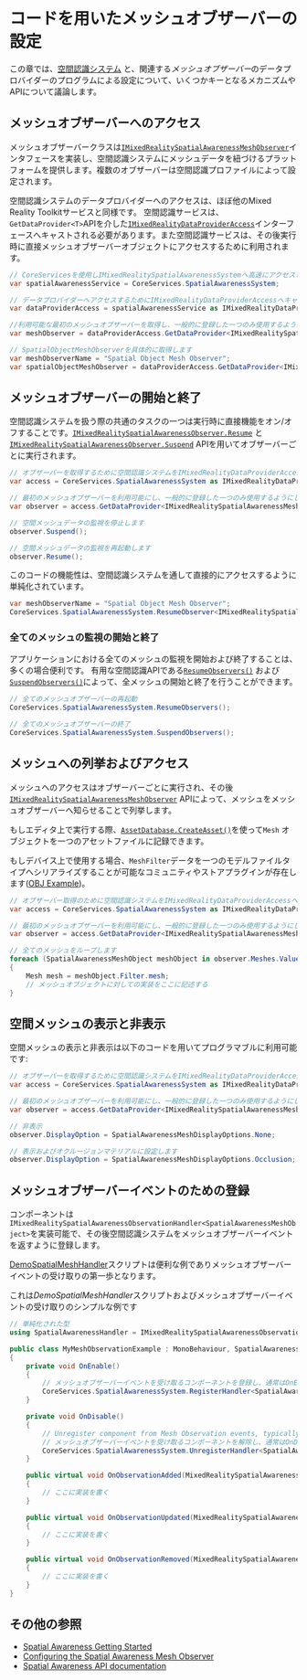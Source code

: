 # コードを用いたメッシュオブザーバーの設定

この章では、[空間認識システム](SpatialAwarenessGettingStarted.md) と、関連する*メッシュオブザーバー*のデータプロバイダーのプログラムによる設定について、いくつかキーとなるメカニズムやAPIについて議論します。

## メッシュオブザーバーへのアクセス

メッシュオブザーバークラスは[`IMixedRealitySpatialAwarenessMeshObserver`](xref:Microsoft.MixedReality.Toolkit.SpatialAwareness.IMixedRealitySpatialAwarenessMeshObserver)インタフェースを実装し、空間認識システムにメッシュデータを紐づけるプラットフォームを提供します。複数のオブザーバーは空間認識プロファイルによって設定されます。

空間認識システムのデータプロバイダーへのアクセスは、ほぼ他のMixed Reality Toolkitサービスと同様です。
空間認識サービスは、`GetDataProvider<T>`APIを介した[`IMixedRealityDataProviderAccess`](xref:Microsoft.MixedReality.Toolkit.IMixedRealityDataProviderAccess)インターフェースへキャストされる必要があります。また空間認識サービスは、その後実行時に直接メッシュオブザーバーオブジェクトにアクセスするために利用されます。

```csharp
// CoreServicesを使用しIMixedRealitySpatialAwarenessSystemへ高速にアクセスします
var spatialAwarenessService = CoreServices.SpatialAwarenessSystem;

// データプロバイダーへアクセスするためにIMixedRealityDataProviderAccessへキャストします
var dataProviderAccess = spatialAwarenessService as IMixedRealityDataProviderAccess;

//利用可能な最初のメッシュオブザーバーを取得し、一般的に登録した一つのみ使用するようにします
var meshObserver = dataProviderAccess.GetDataProvider<IMixedRealitySpatialAwarenessMeshObserver>();

// SpatialObjectMeshObserverを具体的に取得します
var meshObserverName = "Spatial Object Mesh Observer";
var spatialObjectMeshObserver = dataProviderAccess.GetDataProvider<IMixedRealitySpatialAwarenessMeshObserver>(meshObserverName);
```

## メッシュオブザーバーの開始と終了

空間認識システムを扱う際の共通のタスクの一つは実行時に直接機能をオン/オフすることです。[`IMixedRealitySpatialAwarenessObserver.Resume`](xref:Microsoft.MixedReality.Toolkit.SpatialAwareness.IMixedRealitySpatialAwarenessObserver.Resume) と[`IMixedRealitySpatialAwarenessObserver.Suspend`](xref:Microsoft.MixedReality.Toolkit.SpatialAwareness.IMixedRealitySpatialAwarenessObserver.Suspend) APIを用いてオブザーバーごとに実行されます。

```csharp
// オブザーバーを取得するために空間認識システムをIMixedRealityDataProviderAccessへキャストします
var access = CoreServices.SpatialAwarenessSystem as IMixedRealityDataProviderAccess;

// 最初のメッシュオブザーバーを利用可能にし、一般的に登録した一つのみ使用するようにします
var observer = access.GetDataProvider<IMixedRealitySpatialAwarenessMeshObserver>();

// 空間メッシュデータの監視を停止します
observer.Suspend();

// 空間メッシュデータの監視を再起動します
observer.Resume();
```

このコードの機能性は、空間認識システムを通して直接的にアクセスするように単純化されています。

```csharp
var meshObserverName = "Spatial Object Mesh Observer";
CoreServices.SpatialAwarenessSystem.ResumeObserver<IMixedRealitySpatialAwarenessMeshObserver>(meshObserverName);
```

### 全てのメッシュの監視の開始と終了

アプリケーションにおける全てのメッシュの監視を開始および終了することは、多くの場合便利です。
有用な空間認識APIである[`ResumeObservers()`](xref:Microsoft.MixedReality.Toolkit.SpatialAwareness.IMixedRealitySpatialAwarenessSystem.ResumeObservers) および [`SuspendObservers()`](xref:Microsoft.MixedReality.Toolkit.SpatialAwareness.IMixedRealitySpatialAwarenessSystem.SuspendObservers)によって、全メッシュの開始と終了を行うことができます。

```csharp
// 全てのメッシュオブザーバーの再起動
CoreServices.SpatialAwarenessSystem.ResumeObservers();

// 全てのメッシュオブザーバーの終了
CoreServices.SpatialAwarenessSystem.SuspendObservers();
```

## メッシュへの列挙およびアクセス

メッシュへのアクセスはオブザーバーごとに実行され、その後[`IMixedRealitySpatialAwarenessMeshObserver`](xref:Microsoft.MixedReality.Toolkit.SpatialAwareness.IMixedRealitySpatialAwarenessMeshObserver) APIによって、メッシュをメッシュオブザーバーへ知らせることで列挙します。

もしエディタ上で実行する際、[`AssetDatabase.CreateAsset()`](https://docs.unity3d.com/ScriptReference/AssetDatabase.CreateAsset.html)を使って`Mesh` オブジェクトを一つのアセットファイルに記録できます。

もしデバイス上で使用する場合、`MeshFilter`データを一つのモデルファイルタイプへシリアライズすることが可能なコミュニティやストアプラグインが存在します([OBJ Example](http://wiki.unity3d.com/index.php/ObjExporter))。

```csharp
// オブザーバー取得のために空間認識システムをIMixedRealityDataProviderAccessへキャストする
var access = CoreServices.SpatialAwarenessSystem as IMixedRealityDataProviderAccess;

// 最初のメッシュオブザーバーを利用可能にし、一般的に登録した一つのみ使用するようにします
var observer = access.GetDataProvider<IMixedRealitySpatialAwarenessMeshObserver>();

// 全てのメッシュをループします
foreach (SpatialAwarenessMeshObject meshObject in observer.Meshes.Values)
{
    Mesh mesh = meshObject.Filter.mesh;
    // メッシュオブジェクトに対しての実装をここに記述する
}
```

## 空間メッシュの表示と非表示

空間メッシュの表示と非表示は以下のコードを用いてプログラマブルに利用可能です:

```csharp
// オブザーバーを取得するために空間認識システムをIMixedRealityDataProviderAccessへキャストします
var access = CoreServices.SpatialAwarenessSystem as IMixedRealityDataProviderAccess;

// 最初のメッシュオブザーバーを利用可能にし、一般的に登録した一つのみ使用するようにします
var observer = access.GetDataProvider<IMixedRealitySpatialAwarenessMeshObserver>();

// 非表示
observer.DisplayOption = SpatialAwarenessMeshDisplayOptions.None;

// 表示およびオクルージョンマテリアルに設定します
observer.DisplayOption = SpatialAwarenessMeshDisplayOptions.Occlusion;
```

## メッシュオブザーバーイベントのための登録

コンポーネントは`IMixedRealitySpatialAwarenessObservationHandler<SpatialAwarenessMeshObject>`を実装可能で、その後空間認識システムをメッシュオブザーバーイベントを返すように登録します。

[DemoSpatialMeshHandler](https://github.com/microsoft/MixedRealityToolkit-Unity/blob/mrtk_development/Assets/MixedRealityToolkit.Examples/Demos/SpatialAwareness/Scripts/DemoSpatialMeshHandler.cs)スクリプトは便利な例でありメッシュオブザーバーイベントの受け取りの第一歩となります。

これは*DemoSpatialMeshHandler*スクリプトおよびメッシュオブザーバーイベントの受け取りのシンプルな例です

```csharp
// 単純化された型
using SpatialAwarenessHandler = IMixedRealitySpatialAwarenessObservationHandler<SpatialAwarenessMeshObject>;

public class MyMeshObservationExample : MonoBehaviour, SpatialAwarenessHandler
{
    private void OnEnable()
    {
        // メッシュオブザーバーイベントを受け取るコンポーネントを登録し、通常はOnEnableメソッドで実行されます
        CoreServices.SpatialAwarenessSystem.RegisterHandler<SpatialAwarenessHandler>(this);
    }

    private void OnDisable()
    {
        // Unregister component from Mesh Observation events, typically done in OnDisable()
        // メッシュオブザーバーイベントを受け取るコンポーネントを解除し、通常はOnDisableメソッドで実行されます
        CoreServices.SpatialAwarenessSystem.UnregisterHandler<SpatialAwarenessHandler>(this);
    }

    public virtual void OnObservationAdded(MixedRealitySpatialAwarenessEventData<SpatialAwarenessMeshObject> eventData)
    {
        // ここに実装を書く
    }

    public virtual void OnObservationUpdated(MixedRealitySpatialAwarenessEventData<SpatialAwarenessMeshObject> eventData)
    {
        // ここに実装を書く
    }

    public virtual void OnObservationRemoved(MixedRealitySpatialAwarenessEventData<SpatialAwarenessMeshObject> eventData)
    {
        // ここに実装を書く
    }
}
```

## その他の参照

- [Spatial Awareness Getting Started](SpatialAwarenessGettingStarted.md)
- [Configuring the Spatial Awareness Mesh Observer](ConfiguringSpatialAwarenessMeshObserver.md)
- [Spatial Awareness API documentation](xref:Microsoft.MixedReality.Toolkit.SpatialAwareness)
